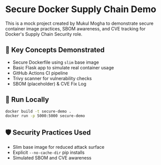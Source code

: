 # Secure Docker Supply Chain Demo

This is a mock project created by Mukul Mogha to demonstrate secure container image practices, SBOM awareness, and CVE tracking for Docker's Supply Chain Security role.

## 🔐 Key Concepts Demonstrated
- Secure Dockerfile using `slim` base image
- Basic Flask app to simulate real container usage
- GitHub Actions CI pipeline
- Trivy scanner for vulnerability checks
- SBOM (placeholder) & CVE Fix Log

## 🚀 Run Locally
```bash
docker build -t secure-demo .
docker run -p 5000:5000 secure-demo
```

## 🛡️ Security Practices Used
- Slim base image for reduced attack surface
- Explicit `--no-cache-dir` pip installs
- Simulated SBOM and CVE awareness
